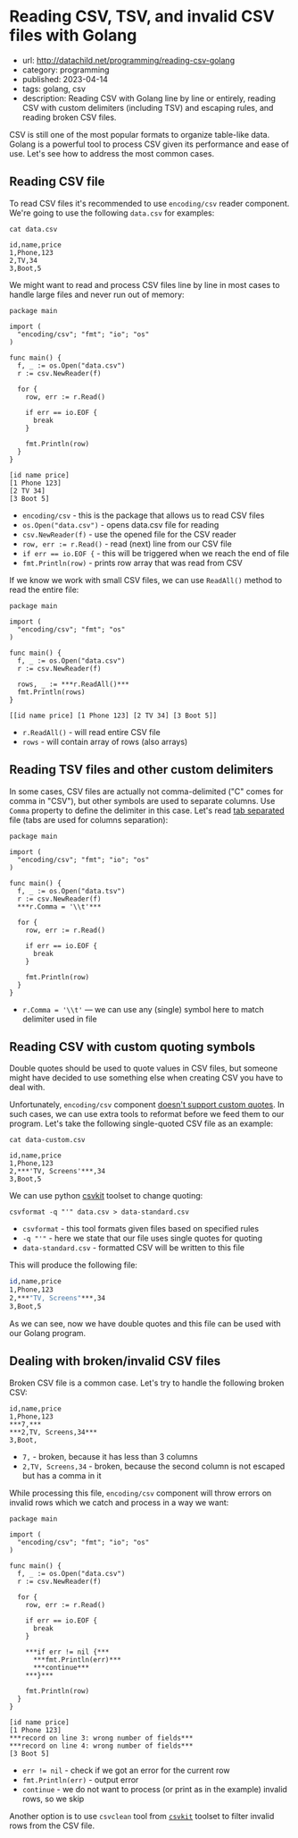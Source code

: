 # Reading CSV, TSV, and invalid CSV files with Golang
* url: http://datachild.net/programming/reading-csv-golang
* category: programming
* published: 2023-04-14
* tags: golang, csv
* description: Reading CSV with Golang line by line or entirely, reading CSV with custom delimiters (including TSV) and escaping rules, and reading broken CSV files.

CSV is still one of the most popular formats to organize table-like data.
Golang is a powerful tool to process CSV given its performance and ease of use.
Let's see how to address the most common cases.

## Reading CSV file

To read CSV files it's recommended to use `encoding/csv` reader component.
We're going to use the following `data.csv` for examples:

```cli
cat data.csv
```
```output
id,name,price
1,Phone,123
2,TV,34
3,Boot,5
```

We might want to read and process CSV files line by line in most cases to handle large files and never run out of memory:

```golang
package main

import (
  "encoding/csv"; "fmt"; "io"; "os"
)

func main() {
  f, _ := os.Open("data.csv")
  r := csv.NewReader(f)

  for {
    row, err := r.Read()

    if err == io.EOF {
      break
    }

    fmt.Println(row)
  }
}
```
```output
[id name price]
[1 Phone 123]
[2 TV 34]
[3 Boot 5]
```

* `encoding/csv` - this is the package that allows us to read CSV files
* `os.Open("data.csv")` - opens data.csv file for reading
* `csv.NewReader(f)` - use the opened file for the CSV reader
* `row, err := r.Read()` - read (next) line from our CSV file
* `if err == io.EOF {` - this will be triggered when we reach the end of file
* `fmt.Println(row)` - prints row array that was read from CSV

If we know we work with small CSV files, we can use `ReadAll()` method to read the entire file:

```golang
package main

import (
  "encoding/csv"; "fmt"; "os"
)

func main() {
  f, _ := os.Open("data.csv")
  r := csv.NewReader(f)

  rows, _ := ***r.ReadAll()***
  fmt.Println(rows)
}
```
```output
[[id name price] [1 Phone 123] [2 TV 34] [3 Boot 5]]
```

* `r.ReadAll()` - will read entire CSV file
* `rows` - will contain array of rows (also arrays)

## Reading TSV files and other custom delimiters

In some cases, CSV files are actually not comma-delimited ("C" comes for comma in "CSV"), but other symbols are used to separate columns. Use `Comma` property to define the delimiter in this case. Let's read [tab separated](https://en.wikipedia.org/wiki/Tab-separated_values) file (tabs are used for columns separation):

```golang
package main

import (
  "encoding/csv"; "fmt"; "io"; "os"
)

func main() {
  f, _ := os.Open("data.tsv")
  r := csv.NewReader(f)
  ***r.Comma = '\\t'***

  for {
    row, err := r.Read()

    if err == io.EOF {
      break
    }

    fmt.Println(row)
  }
}
```

* `r.Comma = '\\t'` &mdash; we can use any (single) symbol here to match delimiter used in file

## Reading CSV with custom quoting symbols

Double quotes should be used to quote values in CSV files, but someone might have decided to use something else when creating CSV you have to deal with.

Unfortunately, `encoding/csv` component [doesn't support custom quotes](https://github.com/golang/go/issues/8458). In such cases, we can use extra tools to reformat before we feed them to our program. Let's take the following single-quoted CSV file as an example:

```cli
cat data-custom.csv
```
```output
id,name,price
1,Phone,123
2,***'TV, Screens'***,34
3,Boot,5
```
We can use python [csvkit](https://csvkit.readthedocs.io/en/latest/tutorial/1_getting_started.html#installing-csvkit) toolset to change quoting:

```cli
csvformat -q "'" data.csv > data-standard.csv
```

* `csvformat` - this tool formats given files based on specified rules
* `-q "'"` - here we state that our file uses single quotes for quoting
* `data-standard.csv` - formatted CSV will be written to this file

This will produce the following file:
```bash
id,name,price
1,Phone,123
2,***"TV, Screens"***,34
3,Boot,5
```

As we can see, now we have double quotes and this file can be used with our Golang program.

## Dealing with broken/invalid CSV files

Broken CSV file is a common case. Let's try to handle the following broken CSV:
```text
id,name,price
1,Phone,123
***7,***
***2,TV, Screens,34***
3,Boot,
```
* `7,` - broken, because it has less than 3 columns
* `2,TV, Screens,34` - broken, because the second column is not escaped but has a comma in it

While processing this file, `encoding/csv` component will throw errors on invalid rows which we catch and process in a way we want:

```golang
package main

import (
  "encoding/csv"; "fmt"; "io"; "os"
)

func main() {
  f, _ := os.Open("data.csv")
  r := csv.NewReader(f)

  for {
    row, err := r.Read()

    if err == io.EOF {
      break
    }

    ***if err != nil {***
      ***fmt.Println(err)***
      ***continue***
    ***}***

    fmt.Println(row)
  }
}
```
```output
[id name price]
[1 Phone 123]
***record on line 3: wrong number of fields***
***record on line 4: wrong number of fields***
[3 Boot 5]
```

* `err != nil` - check if we got an error for the current row
* `fmt.Println(err)` - output error
* `continue` - we do not want to process (or print as in the example) invalid rows, so we skip

Another option is to use `csvclean` tool from [`csvkit`](/programming/format-clean-fix-csv-with-csvkit) toolset to filter invalid rows from the CSV file.
